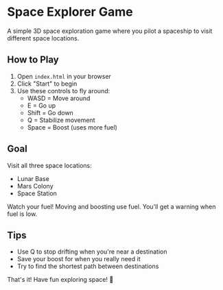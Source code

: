 # Space Explorer Game

A simple 3D space exploration game where you pilot a spaceship to visit different space locations.

## How to Play

1. Open `index.html` in your browser
2. Click "Start" to begin
3. Use these controls to fly around:
   - WASD = Move around
   - E = Go up
   - Shift = Go down
   - Q = Stabilize movement
   - Space = Boost (uses more fuel)

## Goal

Visit all three space locations:
- Lunar Base
- Mars Colony
- Space Station

Watch your fuel! Moving and boosting use fuel. You'll get a warning when fuel is low.

## Tips

- Use Q to stop drifting when you're near a destination
- Save your boost for when you really need it
- Try to find the shortest path between destinations

That's it! Have fun exploring space! 🚀